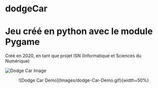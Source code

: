 # dodgeCar

# Jeu créé en python avec le module Pygame

Créé en 2020, en tant que projet ISN (Informatique et Sciences du Numérique)

![Dodge Car Image](https://i.ibb.co/jy9f901/dodgeCar.png)
<div style="text-align:center;">
	![Dodge Car Demo](Images/dodge-Car-Demo.gif){width=50%}
</div>

